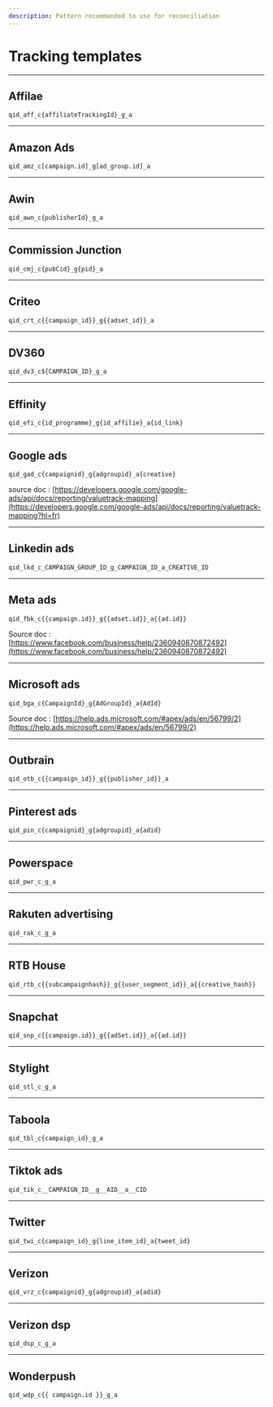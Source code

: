 ```yaml
---
description: Pattern recommanded to use for reconciliation
---
```


# Tracking templates

***

## Affilae

```
qid_aff_c{affiliateTrackingId}_g_a 
```

***

## Amazon Ads

```
qid_amz_c[campaign.id]_g[ad_group.id]_a 
```

***

## Awin

```
qid_awn_c{publisherId}_g_a
```

***

## Commission Junction

```
qid_cmj_c{pubCid}_g{pid}_a
```

***

## Criteo

```
qid_crt_c{{campaign_id}}_g{{adset_id}}_a
```

***

## DV360

```
qid_dv3_c${CAMPAIGN_ID}_g_a
```

***

## Effinity

```
qid_efi_c{id_programme}_g{id_affilie}_a{id_link}
```

***

## Google ads

```
qid_gad_c{campaignid}_g{adgroupid}_a{creative}
```

source doc : [https://developers.google.com/google-ads/api/docs/reporting/valuetrack-mapping](https://developers.google.com/google-ads/api/docs/reporting/valuetrack-mapping?hl=fr)



***

## Linkedin ads

```
qid_lkd_c_CAMPAIGN_GROUP_ID_g_CAMPAIGN_ID_a_CREATIVE_ID
```

***

## Meta ads

```
qid_fbk_c{{campaign.id}}_g{{adset.id}}_a{{ad.id}}
```

Source doc : [https://www.facebook.com/business/help/2360940870872492](https://www.facebook.com/business/help/2360940870872492)

***

## Microsoft ads

```
qid_bga_c{CampaignId}_g{AdGroupId}_a{AdId}
```

Source doc : [https://help.ads.microsoft.com/#apex/ads/en/56799/2](https://help.ads.microsoft.com/#apex/ads/en/56799/2)

***

## Outbrain

```
qid_otb_c{{campaign_id}}_g{{publisher_id}}_a
```

***

## Pinterest ads

```
qid_pin_c{campaignid}_g{adgroupid}_a{adid}
```



***

## Powerspace

```
qid_pwr_c_g_a
```

***

## Rakuten advertising

```
qid_rak_c_g_a
```

***

## RTB House

```
qid_rtb_c{{subcampaignhash}}_g{{user_segment_id}}_a{{creative_hash}}
```

***

## Snapchat

```
qid_snp_c{{campaign.id}}_g{{adSet.id}}_a{{ad.id}}
```

***

## Stylight

```
qid_stl_c_g_a
```

***

## Taboola

```
qid_tbl_c{campaign_id}_g_a
```

***

## Tiktok ads

```
qid_tik_c__CAMPAIGN_ID__g__AID__a__CID
```

***

## Twitter

```
qid_twi_c{campaign_id}_g{line_item_id}_a{tweet_id}
```

***

## Verizon

```
qid_vrz_c{campaignid}_g{adgroupid}_a{adid}
```

***

## Verizon dsp

```
qid_dsp_c_g_a
```

***

## Wonderpush

```
qid_wdp_c{{ campaign.id }}_g_a 
```
